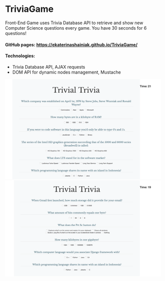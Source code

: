 # TriviaGame
Front-End Game uses Trivia Database API to retrieve and show new Computer Science questions every game. You have 30 seconds for 6 questions!


#### GitHub pages: https://ekaterinashainiak.github.io/TriviaGame/

#### Technologies:
* Trivia Database API, AJAX requests
* DOM API for dynamic nodes management, Mustache


![Screen1](/assets/images/Screen1.png)
![Screen2](/assets/images/Screen2.png)

